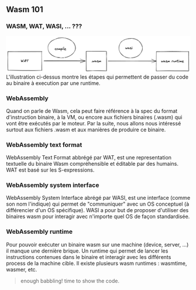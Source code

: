 ## Wasm 101

### WASM, WAT, WASI, ... ???

![étapes de compilation](./images/figure-2-0a.png)
L'illustration ci-dessus montre les étapes qui permettent de passer du code au binaire à execution par une runtime.

### WebAssembly

Quand on parle de Wasm, cela peut faire référence à la spec du format d'instruction binaire, à la VM, ou encore aux
fichiers binaires (.wasm) qui vont être exécutés par le moteur. Par la suite, nous allons nous intéressé surtout aux
fichiers .wasm et aux manières de produire ce binaire.

### WebAssembly text format

WebAssembly Text Format abbrégé par WAT, est une representation textuelle du binaire Wasm compréhensible et éditable par
des humains. WAT est basé sur les S-expressions.

### WebAssembly system interface

WebAssembly System Interface abrégé par WASI, est une interface (comme son nom l'indique) qui permet de "communiquer"
avec un OS conceptuel (à différencier d'un OS spécifique). WASI a pour but de proposer d'utiliser des binaires wasm pour
interagir avec n'importe quel OS de façon standardisée.

### WebAssembly runtime

Pour pouvoir exécuter un binaire wasm sur une machine (device, server, ...) il manque une dernière brique. Un runtime
qui permet de lancer les instructions contenues dans le binaire et interagir avec les différents process de la machine
cible. Il existe plusieurs wasm runtimes : wasmtime, wasmer, etc.

> enough babbling! time to show the code.